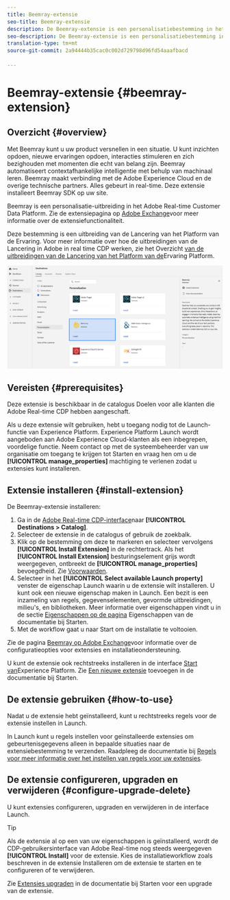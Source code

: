```yaml
---
title: Beemray-extensie
seo-title: Beemray-extensie
description: De Beemray-extensie is een personalisatiebestemming in het Adobe Real-time Customer Data Platform. Zie de extensiepagina op Adobe Exchange voor meer informatie over de extensiefunctionaliteit.
seo-description: De Beemray-extensie is een personalisatiebestemming in het Adobe Real-time Customer Data Platform. Zie de extensiepagina op Adobe Exchange voor meer informatie over de extensiefunctionaliteit.
translation-type: tm+mt
source-git-commit: 2a94444b35cac0c002d729798d96fd54aaafbacd

---
```



# Beemray-extensie {#beemray-extension}

## Overzicht {#overview}

Met Beemray kunt u uw product versnellen in een situatie. U kunt inzichten opdoen, nieuwe ervaringen opdoen, interacties stimuleren en zich bezighouden met momenten die echt van belang zijn. Beemray automatiseert contextafhankelijke intelligentie met behulp van machinaal leren. Beemray maakt verbinding met de Adobe Experience Cloud en de overige technische partners. Alles gebeurt in real-time. Deze extensie installeert Beemray SDK op uw site.

Beemray is een personalisatie-uitbreiding in het Adobe Real-time Customer Data Platform. Zie de extensiepagina op [Adobe Exchange](https://exchange.adobe.com/experiencecloud.details.101063.beemray-human-context.html)voor meer informatie over de extensiefunctionaliteit.

Deze bestemming is een uitbreiding van de Lancering van het Platform van de Ervaring. Voor meer informatie over hoe de uitbreidingen van de Lancering in Adobe in real time CDP werken, zie het Overzicht [van de uitbreidingen van de Lancering van het Platform van de](/help/rtcdp/destinations/experience-platform-launch-extensions.md)Ervaring Platform.

![Beemray-extensie](assets/beemray-extension.png)

## Vereisten {#prerequisites}

Deze extensie is beschikbaar in de catalogus Doelen voor alle klanten die Adobe Real-time CDP hebben aangeschaft.

Als u deze extensie wilt gebruiken, hebt u toegang nodig tot de Launch-functie van Experience Platform. Experience Platform Launch wordt aangeboden aan Adobe Experience Cloud-klanten als een inbegrepen, voordelige functie. Neem contact op met de systeembeheerder van uw organisatie om toegang te krijgen tot Starten en vraag hen om u de **[!UICONTROL manage_properties]** machtiging te verlenen zodat u extensies kunt installeren.

## Extensie installeren {#install-extension}

De Beemray-extensie installeren:

1. Ga in de [Adobe Real-time CDP-interface](http://platform.adobe.com/)naar **[!UICONTROL Destinations > Catalog]**.
2. Selecteer de extensie in de catalogus of gebruik de zoekbalk.
3. Klik op de bestemming om deze te markeren en selecteer vervolgens **[!UICONTROL Install Extension]** in de rechtertrack. Als het **[!UICONTROL Install Extension]** besturingselement grijs wordt weergegeven, ontbreekt de **[!UICONTROL manage_properties]** bevoegdheid. Zie [Voorwaarden](#prerequisites).
4. Selecteer in het **[!UICONTROL Select available Launch property]** venster de eigenschap Launch waarin u de extensie wilt installeren. U kunt ook een nieuwe eigenschap maken in Launch. Een bezit is een inzameling van regels, gegevenselementen, gevormde uitbreidingen, milieu&#39;s, en bibliotheken. Meer informatie over eigenschappen vindt u in de sectie [Eigenschappen op de pagina](https://docs.adobe.com/content/help/en/launch/using/reference/admin/companies-and-properties.html#properties-page) Eigenschappen van de documentatie bij Starten.
5. Met de workflow gaat u naar Start om de installatie te voltooien.

Zie de pagina [Beemray op Adobe Exchange](https://exchange.adobe.com/experiencecloud.details.101063.beemray-human-context.html)voor informatie over de configuratieopties voor extensies en installatieondersteuning.

U kunt de extensie ook rechtstreeks installeren in de interface [Start van](https://launch.adobe.com/)Experience Platform. Zie [Een nieuwe extensie](https://docs.adobe.com/content/help/en/launch/using/reference/manage-resources/extensions/overview.html#add-a-new-extension) toevoegen in de documentatie bij Starten.

## De extensie gebruiken {#how-to-use}

Nadat u de extensie hebt geïnstalleerd, kunt u rechtstreeks regels voor de extensie instellen in Launch.

In Launch kunt u regels instellen voor geïnstalleerde extensies om gebeurtenisgegevens alleen in bepaalde situaties naar de extensiebestemming te verzenden. Raadpleeg de documentatie bij [Regels voor meer informatie over het instellen van regels voor uw extensies](https://docs.adobe.com/help/en/launch/using/reference/manage-resources/rules.html).

## De extensie configureren, upgraden en verwijderen {#configure-upgrade-delete}

U kunt extensies configureren, upgraden en verwijderen in de interface Launch.

>[!TIP]
>
>Als de extensie al op een van uw eigenschappen is geïnstalleerd, wordt de CDP-gebruikersinterface van Adobe Real-time nog steeds weergegeven **[!UICONTROL Install]** voor de extensie. Kies de installatieworkflow zoals beschreven in de extensie [](#install-extension) Installeren om de extensie te starten en te configureren of te verwijderen.

Zie [Extensies upgraden](https://docs.adobe.com/content/help/en/launch/using/reference/manage-resources/extensions/extension-upgrade.html) in de documentatie bij Starten voor een upgrade van de extensie.



